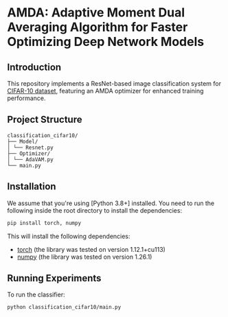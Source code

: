 # AMDA: Adaptive Moment Dual Averaging Algorithm for Faster Optimizing Deep Network Models
## Introduction
This repository implements a ResNet-based image classification system for [CIFAR-10 dataset](https://www.csie.ntu.edu.tw/~cjlin/libsvmtools/datasets/), featuring an AMDA optimizer for enhanced training performance.

## Project Structure
	classification_cifar10/
	├── Model/
	│ └── Resnet.py
	├── Optimizer/
	│ └── AdaVAM.py
	└── main.py

## Installation
We assume that you're using [Python 3.8+] installed. You need to run the following inside the root directory to install the dependencies:

```bash
pip install torch, numpy
```
This will install the following dependencies:
* [torch](https://pytorch.org/) (the library was tested on version 1.12.1+cu113)
* [numpy](https://numpy.org/) (the library was tested on version 1.26.1)



## Running Experiments
To run the classifier: 

```bash
python classification_cifar10/main.py
```
